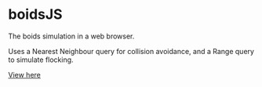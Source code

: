 # boidsJS

The boids simulation in a web browser.

Uses a Nearest Neighbour query for collision avoidance, and a Range query to simulate flocking.

[View here](https://jams2.github.io/boidsJS)
